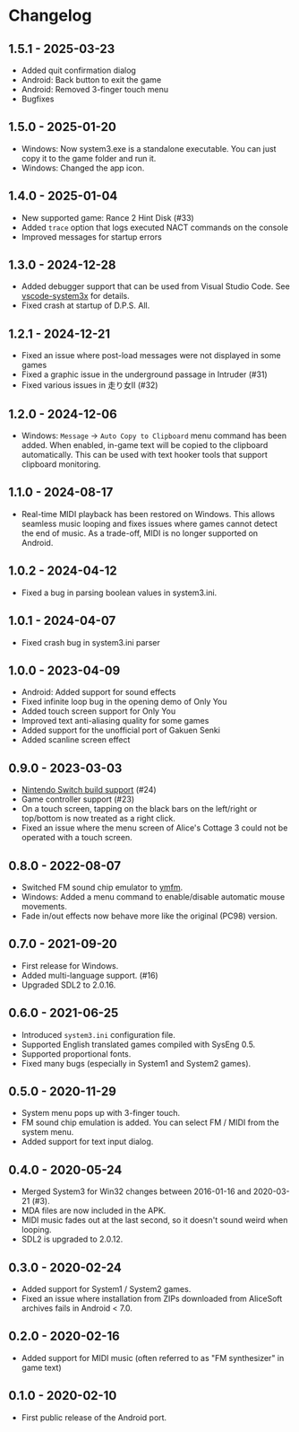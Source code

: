 # Changelog

## 1.5.1 - 2025-03-23
- Added quit confirmation dialog
- Android: Back button to exit the game
- Android: Removed 3-finger touch menu
- Bugfixes

## 1.5.0 - 2025-01-20
- Windows: Now system3.exe is a standalone executable. You can just copy it to
  the game folder and run it.
- Windows: Changed the app icon.

## 1.4.0 - 2025-01-04
- New supported game: Rance 2 Hint Disk (#33)
- Added `trace` option that logs executed NACT commands on the console
- Improved messages for startup errors

## 1.3.0 - 2024-12-28
- Added debugger support that can be used from Visual Studio Code. See
  [vscode-system3x](https://github.com/kichikuou/vscode-system3x) for details.
- Fixed crash at startup of D.P.S. All.

## 1.2.1 - 2024-12-21
- Fixed an issue where post-load messages were not displayed in some games
- Fixed a graphic issue in the underground passage in Intruder (#31)
- Fixed various issues in 走り女II (#32)

## 1.2.0 - 2024-12-06
- Windows: `Message` -> `Auto Copy to Clipboard` menu command has been added.
  When enabled, in-game text will be copied to the clipboard automatically. This
  can be used with text hooker tools that support clipboard monitoring.

## 1.1.0 - 2024-08-17
- Real-time MIDI playback has been restored on Windows. This allows seamless
  music looping and fixes issues where games cannot detect the end of music.
  As a trade-off, MIDI is no longer supported on Android.

## 1.0.2 - 2024-04-12
- Fixed a bug in parsing boolean values in system3.ini.

## 1.0.1 - 2024-04-07
- Fixed crash bug in system3.ini parser

## 1.0.0 - 2023-04-09
- Android: Added support for sound effects
- Fixed infinite loop bug in the opening demo of Only You
- Added touch screen support for Only You
- Improved text anti-aliasing quality for some games
- Added support for the unofficial port of Gakuen Senki
- Added scanline screen effect

## 0.9.0 - 2023-03-03
- [Nintendo Switch build support](https://github.com/kichikuou/system3-sdl2/blob/v0.9.0/switch/README.md) (#24)
- Game controller support (#23)
- On a touch screen, tapping on the black bars on the left/right or top/bottom is now treated as a right click.
- Fixed an issue where the menu screen of Alice's Cottage 3 could not be operated with a touch screen.

## 0.8.0 - 2022-08-07
- Switched FM sound chip emulator to [ymfm](https://github.com/aaronsgiles/ymfm).
- Windows: Added a menu command to enable/disable automatic mouse movements.
- Fade in/out effects now behave more like the original (PC98) version.

## 0.7.0 - 2021-09-20
- First release for Windows.
- Added multi-language support. (#16)
- Upgraded SDL2 to 2.0.16.

## 0.6.0 - 2021-06-25
- Introduced `system3.ini` configuration file.
- Supported English translated games compiled with SysEng 0.5.
- Supported proportional fonts.
- Fixed many bugs (especially in System1 and System2 games).

## 0.5.0 - 2020-11-29
- System menu pops up with 3-finger touch.
- FM sound chip emulation is added. You can select FM / MIDI from the system menu.
- Added support for text input dialog.

## 0.4.0 - 2020-05-24
- Merged System3 for Win32 changes between 2016-01-16 and 2020-03-21 (#3).
- MDA files are now included in the APK.
- MIDI music fades out at the last second, so it doesn't sound weird when looping.
- SDL2 is upgraded to 2.0.12.

## 0.3.0 - 2020-02-24
- Added support for System1 / System2 games.
- Fixed an issue where installation from ZIPs downloaded from AliceSoft archives fails in Android < 7.0.

## 0.2.0 - 2020-02-16
- Added support for MIDI music (often referred to as "FM synthesizer" in game text)

## 0.1.0 - 2020-02-10
- First public release of the Android port.
